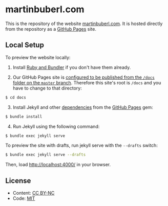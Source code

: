 # martinbuberl.com

This is the repository of the website [martinbuberl.com](https://martinbuberl.com/). It is hosted directly from the repository as a [GitHub Pages](https://pages.github.com/) site.

## Local Setup

To preview the website locally:

1. Install [Ruby and Bundler](https://help.github.com/articles/setting-up-your-github-pages-site-locally-with-jekyll/) if you don't have them already.

2. Our GitHub Pages site is [configured to be published from the `/docs` folder on the `master` branch](https://help.github.com/en/articles/configuring-a-publishing-source-for-github-pages#publishing-your-github-pages-site-from-a-docs-folder-on-your-master-branch). Therefore this site's root is `/docs` and you have to change to that directory:

```sh
$ cd docs
```

3. Install Jekyll and other [dependencies](https://pages.github.com/versions/) from the [GitHub Pages](docs/Gemfile) gem:

```sh
$ bundle install
```

4. Run Jekyll using the following command:

```sh
$ bundle exec jekyll serve
```

To preview the site with drafts, run jekyll serve with the `--drafts` switch:

```sh
$ bundle exec jekyll serve --drafts
```

Then, load [http://localhost:4000/](http://localhost:4000/) in your browser.

## License

* Content: [CC BY-NC](http://creativecommons.org/licenses/by-nc/4.0/)
* Code: [MIT](https://opensource.org/licenses/MIT)
